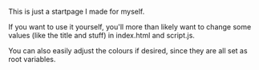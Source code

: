 This is just a startpage I made for myself.

If you want to use it yourself, you'll more than likely want to change some values (like the title and stuff) in index.html and script.js. 

You can also easily adjust the colours if desired, since they are all set as root variables.
